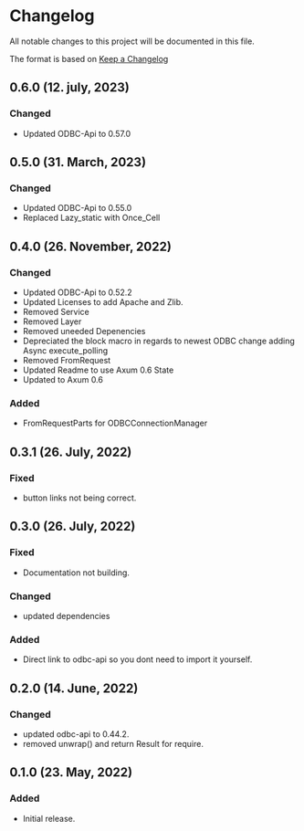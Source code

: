 # Changelog

All notable changes to this project will be documented in this file.

The format is based on [Keep a Changelog](https://keepachangelog.com/en/1.0.0/)

## 0.6.0 (12. july, 2023)
### Changed
- Updated ODBC-Api to 0.57.0

## 0.5.0 (31. March, 2023)
### Changed
- Updated ODBC-Api to 0.55.0
- Replaced Lazy_static with Once_Cell

## 0.4.0 (26. November, 2022)
### Changed
- Updated ODBC-Api to 0.52.2
- Updated Licenses to add Apache and Zlib.
- Removed Service
- Removed Layer
- Removed uneeded Depenencies
- Depreciated the block macro in regards to newest ODBC change adding Async execute_polling
- Removed FromRequest
- Updated Readme to use Axum 0.6 State
- Updated to Axum 0.6

### Added
- FromRequestParts for ODBCConnectionManager

## 0.3.1 (26. July, 2022)
### Fixed
- button links not being correct.

## 0.3.0 (26. July, 2022)
### Fixed
- Documentation not building.

### Changed
- updated dependencies

### Added
- Direct link to odbc-api so you dont need to import it yourself.

## 0.2.0 (14. June, 2022)
### Changed
- updated odbc-api to 0.44.2.
- removed unwrap() and return Result for require.

## 0.1.0 (23. May, 2022)
### Added
- Initial release.
